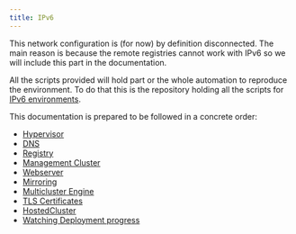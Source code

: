 ```yaml
---
title: IPv6
---
```


This network configuration is (for now) by definition disconnected. The main reason is because the remote registries cannot work with IPv6 so we will include this part in the documentation.

All the scripts provided will hold part or the whole automation to reproduce the environment. To do that this is the repository holding all the scripts for [IPv6 environments](https://github.com/jparrill/hypershift-disconnected/tree/main/assets/ipv6).

This documentation is prepared to be followed in a concrete order:

- [Hypervisor](hypervisor/)
- [DNS](dns.md)
- [Registry](registry.md)
- [Management Cluster](mgmt-cluster/)
- [Webserver](webserver.md)
- [Mirroring](mirror/)
- [Multicluster Engine](mce/)
- [TLS Certificates](tls-certificates.md)
- [HostedCluster](hostedcluster/)
- [Watching Deployment progress](watching/)